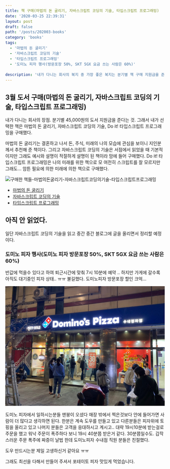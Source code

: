 ```yaml
---
title: 책 구매(마법의 돈 굴리기, 자바스크립트 코딩의 기술, 타입스크립트 프로그래밍)
date: '2020-03-25 22:39:31'
layout: post
draft: false
path: '/posts/202003-books'
category: 'books'
tags:
  - '마법의 돈 굴리기'
  - '자바스크립트 코딩의 기술'
  - '타입스크립트 프로그래밍'
  - '도미노 피자 행사(방문포장 50%, SKT 5GX 요금 쓰는 사람은 60%)'

description: '내가 다니는 회사의 복지 중 가장 좋은 복지는 분기별 책 구매 지원금을 준다는 것이다. 마법의 돈 굴리기, 자바스크립트 코딩의 기술, 타입스크립트 프로그래밍을 구매했다.'
---
```


## 3월 도서 구매(마법의 돈 굴리기, 자바스크립트 코딩의 기술, 타입스크립트 프로그래밍)

내가 다니는 회사의 장점. 분기별 45,000원의 도서 지원금을 준다는 것. 그래서 내가 선택한 책은 마법의 돈 굴리기, 자바스크립트 코딩의 기술, Do it! 타입스크립트 프로그래밍을 구매했다.

마법의 돈 굴리기는 결혼하고 나서 돈, 주식, 미래의 나의 모습에 관심을 보이니 지인분께서 추천해 준 책이다.
그리고 자바스크립트 코딩의 기술은 서점에서 읽었을 때 기본적이지만 그래도 예시와 설명이 적절하게 설명이 된 책이라 맘에 들어 구매했다.
Do it! 타입스크립트 프로그래밍은 나의 미래를 위한 책으로 모 여전히 스크립트를 잘 모르지만 그래도... 암튼 필요에 의한 미래에 의한 책으로 구매했다.

![구매한 책들-마법의돈굴리기-자바스크립트코딩의기술-타입스크립트프로그래밍](./마법의돈굴리기-자바스크립트코딩의기술-타입스크립트프로그래밍.jpeg)

- [마법의 돈 굴리기](https://www.kyobobook.co.kr/product/detailViewKor.laf?mallGb=KOR&ejkGb=KOR&barcode=9788998342296)
- [자바스크립트 코딩의 기술](http://www.kyobobook.co.kr/product/detailViewKor.laf?ejkGb=KOR&mallGb=KOR&barcode=9791165210205&orderClick=LAG&Kc=)
- [타입스크립트 프로그래밍](http://www.kyobobook.co.kr/product/detailViewKor.laf?ejkGb=KOR&mallGb=KOR&barcode=9791163031482&orderClick=LAG&Kc=)

## 아직 안 읽었다.

일단 자바스크립트 코딩의 기술을 읽고 중간 중간 블로그에 글을 올리면서 정리할 예정이다.

### 도미노 피자 행사(도미노 피자 방문포장 50%, SKT 5GX 요금 쓰는 사람은 60%)

반값에 먹을수 있다고 하여 퇴근시간에 맞춰 7시 10분에 예약 .. 하지만 가게에 갈수록 아직도 대기중인 피자 상태.. ㅠㅠ 불길했다.
도미노피자 방문포장 할인 크억...

![도미노피자방문피자할인](./도미노피자방문포장할인.jpeg)

도미노 피자에서 일하시는분들 맨붕이 오셨다 매장 밖에서 찍은것보다 안에 들어가면 사람이 더 많다고 생각하면 된다. 한분은 계속 도우를 만들고 있고 다른분들은 피자위에 토핑을 올리고 있고 나머지 분들은 고객을 응대하시고 계시고.. 대략 19시10분에 받는걸로 주문을 했고 워낙 주문이 폭주하다 보니 19시 40분쯤 받은거 같다. 30분쯤일수도. 갑작스러운 주문 폭주에 짜증이 날법 한데 도미노피자 수내점 직원 분들은 친절했다.

도우 만드시는분 제일 고생하신거 같아요 ㅠㅠ

그래도 최선을 다해서 만들어 주셔서 포테이토 피자 맛있게 먹었습니다.
